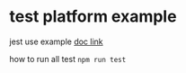 test platform example
========================


jest use example [doc link](https://jestjs.io/docs/en/asynchronous)

how to run all test `npm run test`
